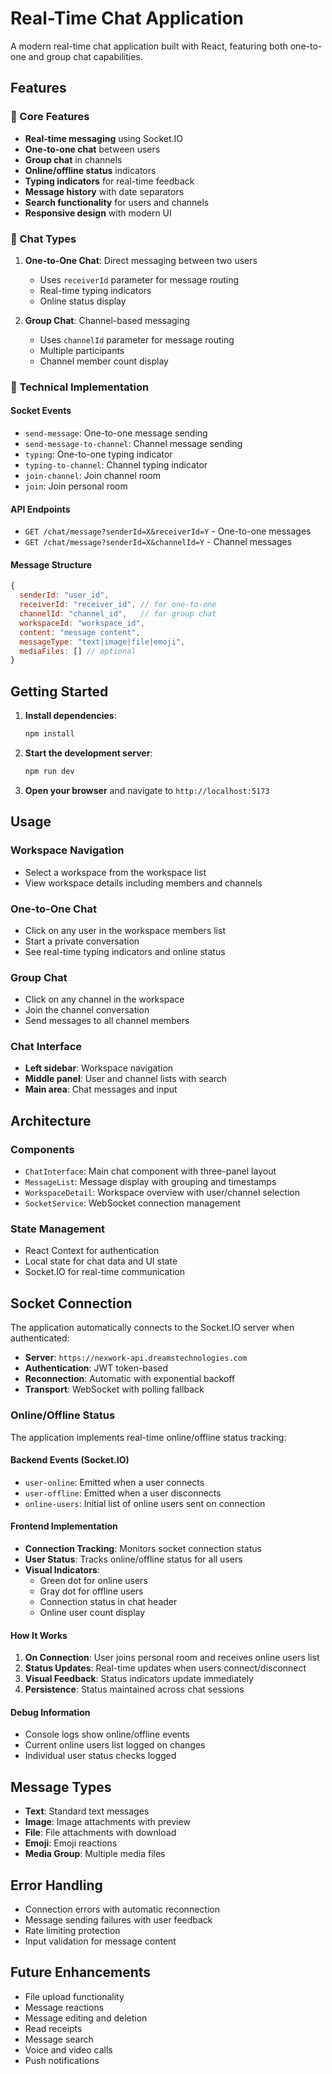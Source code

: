 # Real-Time Chat Application

A modern real-time chat application built with React, featuring both one-to-one and group chat capabilities.

## Features

### 🚀 Core Features
- **Real-time messaging** using Socket.IO
- **One-to-one chat** between users
- **Group chat** in channels
- **Online/offline status** indicators
- **Typing indicators** for real-time feedback
- **Message history** with date separators
- **Search functionality** for users and channels
- **Responsive design** with modern UI

### 💬 Chat Types
1. **One-to-One Chat**: Direct messaging between two users
   - Uses `receiverId` parameter for message routing
   - Real-time typing indicators
   - Online status display

2. **Group Chat**: Channel-based messaging
   - Uses `channelId` parameter for message routing
   - Multiple participants
   - Channel member count display

### 🔧 Technical Implementation

#### Socket Events
- `send-message`: One-to-one message sending
- `send-message-to-channel`: Channel message sending
- `typing`: One-to-one typing indicator
- `typing-to-channel`: Channel typing indicator
- `join-channel`: Join channel room
- `join`: Join personal room

#### API Endpoints
- `GET /chat/message?senderId=X&receiverId=Y` - One-to-one messages
- `GET /chat/message?senderId=X&channelId=Y` - Channel messages

#### Message Structure
```javascript
{
  senderId: "user_id",
  receiverId: "receiver_id", // for one-to-one
  channelId: "channel_id",   // for group chat
  workspaceId: "workspace_id",
  content: "message content",
  messageType: "text|image|file|emoji",
  mediaFiles: [] // optional
}
```

## Getting Started

1. **Install dependencies**:
   ```bash
   npm install
   ```

2. **Start the development server**:
   ```bash
   npm run dev
   ```

3. **Open your browser** and navigate to `http://localhost:5173`

## Usage

### Workspace Navigation
- Select a workspace from the workspace list
- View workspace details including members and channels

### One-to-One Chat
- Click on any user in the workspace members list
- Start a private conversation
- See real-time typing indicators and online status

### Group Chat
- Click on any channel in the workspace
- Join the channel conversation
- Send messages to all channel members

### Chat Interface
- **Left sidebar**: Workspace navigation
- **Middle panel**: User and channel lists with search
- **Main area**: Chat messages and input

## Architecture

### Components
- `ChatInterface`: Main chat component with three-panel layout
- `MessageList`: Message display with grouping and timestamps
- `WorkspaceDetail`: Workspace overview with user/channel selection
- `SocketService`: WebSocket connection management

### State Management
- React Context for authentication
- Local state for chat data and UI state
- Socket.IO for real-time communication

## Socket Connection

The application automatically connects to the Socket.IO server when authenticated:
- **Server**: `https://nexwork-api.dreamstechnologies.com`
- **Authentication**: JWT token-based
- **Reconnection**: Automatic with exponential backoff
- **Transport**: WebSocket with polling fallback

### Online/Offline Status

The application implements real-time online/offline status tracking:

#### Backend Events (Socket.IO)
- `user-online`: Emitted when a user connects
- `user-offline`: Emitted when a user disconnects  
- `online-users`: Initial list of online users sent on connection

#### Frontend Implementation
- **Connection Tracking**: Monitors socket connection status
- **User Status**: Tracks online/offline status for all users
- **Visual Indicators**: 
  - Green dot for online users
  - Gray dot for offline users
  - Connection status in chat header
  - Online user count display

#### How It Works
1. **On Connection**: User joins personal room and receives online users list
2. **Status Updates**: Real-time updates when users connect/disconnect
3. **Visual Feedback**: Status indicators update immediately
4. **Persistence**: Status maintained across chat sessions

#### Debug Information
- Console logs show online/offline events
- Current online users list logged on changes
- Individual user status checks logged

## Message Types

- **Text**: Standard text messages
- **Image**: Image attachments with preview
- **File**: File attachments with download
- **Emoji**: Emoji reactions
- **Media Group**: Multiple media files

## Error Handling

- Connection errors with automatic reconnection
- Message sending failures with user feedback
- Rate limiting protection
- Input validation for message content

## Future Enhancements

- File upload functionality
- Message reactions
- Message editing and deletion
- Read receipts
- Message search
- Voice and video calls
- Push notifications

